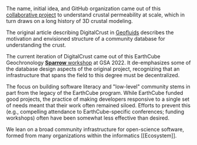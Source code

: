 The name, initial idea, and GitHub organization came out of this [collaborative project](https://www.usgs.gov/centers/john-wesley-powell-center-for-analysis-and-synthesis/science/a-digital-crust-advance) to understand crustal permeability at scale, which in turn draws on a long history of 3D crustal modeling.

The original article describing DigitalCrust in [Geofluids](https://onlinelibrary.wiley.com/doi/epdf/10.1111/gfl.12114) describes the motivation and envisioned structure of a community database for understanding the crust.

The current iteration of DigitalCrust came out of this EarthCube Geochronology [**Sparrow** workshop](https://sparrow-data.org/media/2022/oct-workshop/index.html) at GSA 2022.
It de-emphasizes some of the database design aspects of the original project, recognizing that an infrastructure that spans the field to this degree must be decentralized. 

The focus on building software literacy and "low-level" community stems in part from the legacy of the EarthCube program. While EarthCube funded good projects,
the practice of making developers responsive to a single set of needs meant that their work often remained siloed.
Efforts to prevent this (e.g., compelling attendance to EarthCube-specific conferences; funding workshops) often have been somewhat less effective than desired.

We lean on a broad community infrastructure for open-science software, formed
from many organizations within the informatics [[Ecosystem]].
